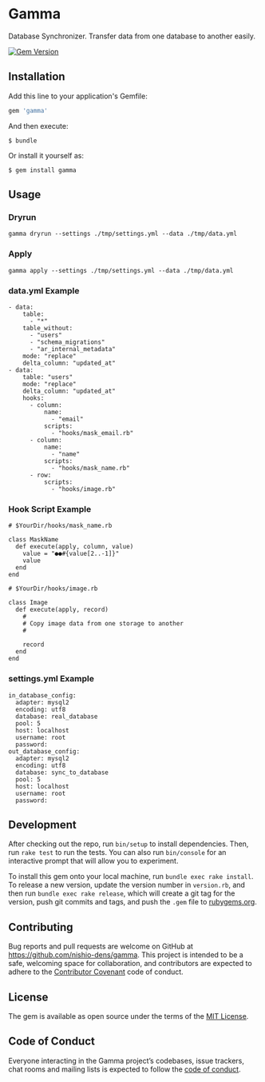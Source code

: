 # Gamma

Database Synchronizer. Transfer data from one database to another easily.

[![Gem Version](https://badge.fury.io/rb/gamma.svg)](https://badge.fury.io/rb/gamma)

## Installation

Add this line to your application's Gemfile:

```ruby
gem 'gamma'
```

And then execute:

    $ bundle

Or install it yourself as:

    $ gem install gamma

## Usage

### Dryrun

```
gamma dryrun --settings ./tmp/settings.yml --data ./tmp/data.yml
```

### Apply

```
gamma apply --settings ./tmp/settings.yml --data ./tmp/data.yml
```

### data.yml Example

```
- data:
    table:
      - "*"
    table_without:
      - "users"
      - "schema_migrations"
      - "ar_internal_metadata"
    mode: "replace"
    delta_column: "updated_at"
- data:
    table: "users"
    mode: "replace"
    delta_column: "updated_at"
    hooks:
      - column:
          name:
            - "email"
          scripts:
            - "hooks/mask_email.rb"
      - column:
          name:
            - "name"
          scripts:
            - "hooks/mask_name.rb"
      - row:
          scripts:
            - "hooks/image.rb"
```

### Hook Script Example

```
# $YourDir/hooks/mask_name.rb

class MaskName
  def execute(apply, column, value)
    value = "●●#{value[2..-1]}"
    value
  end
end

# $YourDir/hooks/image.rb

class Image
  def execute(apply, record)
    #
    # Copy image data from one storage to another
    #

    record
  end
end
```

### settings.yml Example

```
in_database_config:
  adapter: mysql2
  encoding: utf8
  database: real_database
  pool: 5
  host: localhost
  username: root
  password:
out_database_config:
  adapter: mysql2
  encoding: utf8
  database: sync_to_database
  pool: 5
  host: localhost
  username: root
  password:
```

## Development

After checking out the repo, run `bin/setup` to install dependencies. Then, run `rake test` to run the tests. You can also run `bin/console` for an interactive prompt that will allow you to experiment.

To install this gem onto your local machine, run `bundle exec rake install`. To release a new version, update the version number in `version.rb`, and then run `bundle exec rake release`, which will create a git tag for the version, push git commits and tags, and push the `.gem` file to [rubygems.org](https://rubygems.org).

## Contributing

Bug reports and pull requests are welcome on GitHub at https://github.com/nishio-dens/gamma. This project is intended to be a safe, welcoming space for collaboration, and contributors are expected to adhere to the [Contributor Covenant](http://contributor-covenant.org) code of conduct.

## License

The gem is available as open source under the terms of the [MIT License](https://opensource.org/licenses/MIT).

## Code of Conduct

Everyone interacting in the Gamma project’s codebases, issue trackers, chat rooms and mailing lists is expected to follow the [code of conduct](https://github.com/nishio-dens/gamma/blob/master/CODE_OF_CONDUCT.md).
